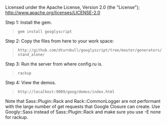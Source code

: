 Licensed under the Apache License, Version 2.0 (the "License"); 
http://www.apache.org/licenses/LICENSE-2.0

Step 1:  Install the gem.
> `gem install googlyscript`

Step 2: Copy the files from here to your work space:
> `http://github.com/dturnbull/googlyscript/tree/master/generators/stand_alone/`

Step 3: Run the server from where config.ru is.
> `rackup`

Step 4: View the demos.
> `http://localhost:9009/goog/demos/index.html`

Note that Sass::Plugin::Rack and Rack::CommonLogger are not performant with
the large number of get requests that Google Closure can create.
Use Googly::Sass instead of Sass::Plugin::Rack and make sure you use -E none for rackup.